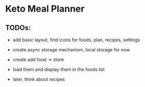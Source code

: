 # Keto Meal Planner

## TODOs:
- add basic layout, find icons for foods, plan, recipes, settings
- create async storage mechanism, local storage for now
- create add food -> store
- load them and display them in the foods list

- later, think about recipes
